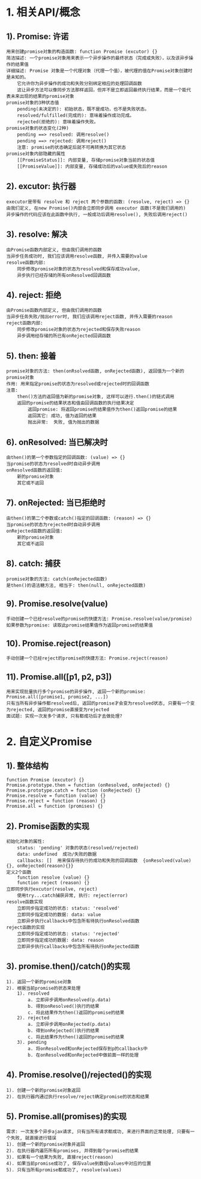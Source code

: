 # 1. 相关API/概念
## 1). Promise: 许诺  
    用来创建promise对象的构造函数: function Promise (excutor) {}
    简洁描述: 一个promise对象用来表示一个异步操作的最终状态（完成或失败），以及该异步操作的结果值
    详细描述: Promise 对象是一个代理对象（代理一个值），被代理的值在Promise对象创建时是未知的。
        它允许你为异步操作的成功和失败分别绑定相应的处理回调函数
        这让异步方法可以像同步方法那样返回，但并不是立即返回最终执行结果，而是一个能代表未来出现的结果的promise对象
    promise对象的3种状态值
        pending(未决定的): 初始状态，既不是成功，也不是失败状态。
        resolved/fulfilled(完成的): 意味着操作成功完成。  
        rejected(拒绝的): 意味着操作失败。
    promise对象的状态变化(2种)
        pending ==> resolved: 调用resolve()
        pending ==> rejected: 调用reject()
        注意: promise的状态确定后就不可再转换为其它状态
    promise对象内部隐藏的属性
        [[PromiseStatus]]: 内部变量, 存储promise对象当前的状态值
        [[PromiseValue]]: 内部变量, 存储成功后的value或失败后的reason

## 2). excutor: 执行器
    executor是带有 resolve 和 reject 两个参数的函数: (resolve, reject) => {}
    由我们定义, 在new Promise()内部会立即同步调用 executor 函数(不是我们调用的)
    异步操作的代码应该在此函数中执行, 一般成功后调用resolve(), 失败后调用reject()

## 3). resolve: 解决
    由Promise函数内部定义, 但由我们调用的函数
    当异步任务成功时, 我们应该调用resolve函数, 并传入需要的value
    resolve函数内部: 
        同步修改promise对象的状态为resolved和保存成功value, 
        异步执行已经存储的所有onResolved回调函数
    
## 4). reject: 拒绝
    由Promise函数内部定义, 但由我们调用的函数
    当异步任务失败/抛出error时, 我们应该调用reject函数, 并传入需要的reason
    reject函数内部: 
        同步修改promise对象的状态为rejected和保存失败reason
        异步调用经存储的所已有onRejected回调函数
    
## 5). then: 接着
    promise对象的方法: then(onRsolved函数, onRejected函数), 返回值为一个新的promise对象
    作用: 用来指定promise的状态为resolved或rejected时的回调函数
    注意: 
        then()方法的返回值为新的promise对象, 这样可以进行.then()的链式调用
        返回的promise的结果状态和值由回调函数的执行结果决定
            返回promise: 将返回promise的结果值作为then()返回promise的结果
            返回其它: 成功, 值为返回的结果
            抛出异常:  失败, 值为抛出的数据

## 6). onResolved: 当已解决时
    由then()的第一个参数指定的回调函数: (value) => {}
    当promise的状态为resolved时自动异步调用
    onResolved函数的返回值:
        新的promise对象
        其它或不返回
        
## 7). onRejected: 当已拒绝时
    由then()的第二个参数或catch()指定的回调函数: (reason) => {}
    当promise的状态为rejected时自动异步调用
    onRejected函数的返回值:
        新的promise对象
        其它或不返回
        
## 8). catch: 捕获
    promise对象的方法: catch(onRejected函数)
    是then()的语法糖方法, 相当于: then(null, onRejected函数)
    
## 9). Promise.resolve(value)
    手动创建一个已经resolve的promise的快捷方法: Promise.resolve(value/promise)
    如果参数为promise: 读取此promise结果值作为返回promise的结果值
    
## 10). Promise.reject(reason)
    手动创建一个已经reject的promise的快捷方法: Promise.reject(reason)

## 11). Promise.all([p1, p2, p3])
    用来实现批量执行多个promise的异步操作, 返回一个新的promise: Promise.all([promise1, promise2, ...])
    只有当所有异步操作都resolved后, 返回的promise才会变为resolved状态, 只要有一个变为rejected, 返回的promise直接变为rejected
    面试题: 实现一次发多个请求, 只有都成功后才去做处理?

# 2. 自定义Promise
## 1). 整体结构
    function Promise (excutor) {}
    Promise.prototype.then = function (onResolved, onRejected) {}
    Promise.prototype.catch = function (onRejected) {}
    Promise.resolve = function (value) {}
    Promise.reject = function (reason) {}
    Promise.all = function (promises) {}
    
## 2). Promise函数的实现
    初始化对象的属性:
        status: 'pending' 对象的状态(resolved/rejected)
        data: undefined  成功/失败的数据
        callbacks: []  用来保存待执行的成功和失败的回调函数  {onResolved(value){}, onRejected(reason){}}
    定义2个函数
        function resolve (value) {}
        function reject (reason) {}
    立即同步执行excutor(resolve, reject)
        使用try...catch捕获异常, 执行: reject(error)
    resolve函数实现
        立即同步指定成功的状态: status: 'resolved'
        立即同步指定成功的数据: data: value
        立即异步执行callbacks中包含所有待执行onResolved函数
    reject函数的实现
        立即同步指定成功的状态: status: 'rejected'
        立即同步指定成功的数据: data: reason
        立即异步执行callbacks中包含所有待执行onRejected函数
        
## 3). promise.then()/catch()的实现
    1). 返回一个新的promise对象
    2). 根据当前promise的状态来处理
        1). resolved
            a. 立即异步调用onResolved(p.data)
            b. 得到onResolved()执行的结果
            c. 将此结果作为then()返回的promise的结果
        2). rejected
            a. 立即异步调用onRejected(p.data)
            b. 得到onRejected()执行的结果
            c. 将此结果作为then()返回的promise的结果
        3). pending
            a. 将onResolved和onRejected保存到p的callbacks中
            b. 在onResolved和onRejected中做前面一样的处理
## 4). Promise.resolve()/rejected()的实现
    1). 创建一个新的promise对象返回
    2). 在执行器内通过执行resolve/reject确定promise的状态和结果

## 5). Promise.all(promises)的实现
    需求: 一次发多个异步ajax请求, 只有当所有请求都成功, 来进行界面的正常处理, 只要有一个失败, 就直接进行错误
    1). 创建一个新的promise对象并返回
    2). 在执行器内遍历所有promises, 并得到每个promise的结果
    3). 如果有一个结果为失败, 直接reject(reason)
    4). 如果当前promise成功了, 保存value到数组values中对应的位置
    5). 只有当所有promise都成功了, resolve(values)
